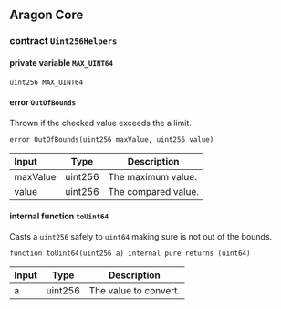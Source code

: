 ## Aragon Core

###  contract `Uint256Helpers`

#### private variable `MAX_UINT64`

```solidity
uint256 MAX_UINT64 
```

####  error `OutOfBounds`

Thrown if the checked value exceeds the a limit.

```solidity
error OutOfBounds(uint256 maxValue, uint256 value) 
```

| Input | Type | Description |
|:----- | ---- | ----------- |
| maxValue | uint256 | The maximum value. |
| value | uint256 | The compared value. |

#### internal function `toUint64`

Casts a `uint256` safely to `uint64` making sure is not out of the bounds.

```solidity
function toUint64(uint256 a) internal pure returns (uint64) 
```

| Input | Type | Description |
|:----- | ---- | ----------- |
| a | uint256 | The value to convert. |

